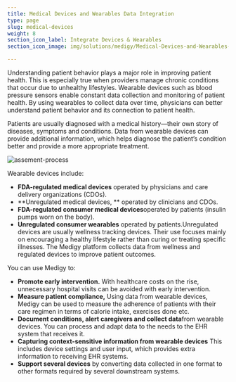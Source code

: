 ```yaml
---
title: Medical Devices and Wearables Data Integration
type: page
slug: medical-devices
weight: 8
section_icon_label: Integrate Devices & Wearables
section_icon_image: img/solutions/medigy/Medical-Devices-and-Wearables-Data-Integration.png

---
```

 	
 
Understanding patient behavior plays a major role in improving patient health. This is especially true when providers manage chronic conditions that occur due to unhealthy lifestyles. Wearable devices such as blood pressure sensors enable constant data collection and monitoring of patient health. By using wearables to collect data over time, physicians can better understand patient behavior and its connection to patient health.

Patients are usually diagnosed with a medical history—their own story of diseases, symptoms and conditions. Data from wearable devices can provide additional information, which helps diagnose the patient’s condition better and provide a more appropriate treatment.

 ![assement-process](/img/solutions/medigy/Medical-Devices-and-Wearables-Data-Integration.jpg#center)

 Wearable devices include:
 
 
  * **FDA-regulated medical devices** operated by physicians and care delivery organizations (CDOs). 
  * **Unregulated medical devices, ** operated by clinicians and CDOs. 
  * **FDA-regulated consumer medical devices**operated by patients (insulin pumps worn on the body). 
  * **Unregulated consumer wearables** operated by patients.Unregulated devices are usually wellness tracking devices. Their use focuses mainly on encouraging a healthy lifestyle rather than curing or treating specific illnesses. The Medigy platform collects data from wellness and regulated devices to improve patient outcomes. 
  
You can use Medigy to:
 
   * **Promote early intervention.** With healthcare costs on the rise, unnecessary hospital visits can be avoided with early intervention. 
   * **Measure patient compliance,** Using data from wearable devices, Medigy can be used to measure the adherence of patients with their care regimen in terms of calorie intake, exercises done etc. 
   * **Document conditions, alert caregivers and collect data**from wearable devices. You can process and adapt data to the needs to the EHR system that receives it. 
   * **Capturing context-sensitive information from wearable devices** This includes device settings and user input, which provides extra information to receiving EHR systems. 
   * **Support several devices** by converting data collected in one format to other formats required by several downstream systems. 
 
 



 
 